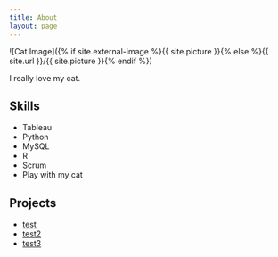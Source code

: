 ```yaml
---
title: About
layout: page
---
```

![Cat Image]({% if site.external-image %}{{ site.picture }}{% else %}{{ site.url }}/{{ site.picture }}{% endif %})

<p>I really love my cat.</p>

<h2>Skills</h2>

<ul class="skill-list">
	<li>Tableau</li>
	<li>Python</li>
	<li>MySQL</li>
	<li>R</li>
	<li>Scrum</li>
	<li>Play with my cat</li>
</ul>

<h2>Projects</h2>

<ul>
	<li><a href="https://github.com/">test</a></li>
	<li><a href="https://github.com/">test2</a></li>
	<li><a href="https://github.com/">test3</a></li>
</ul>
